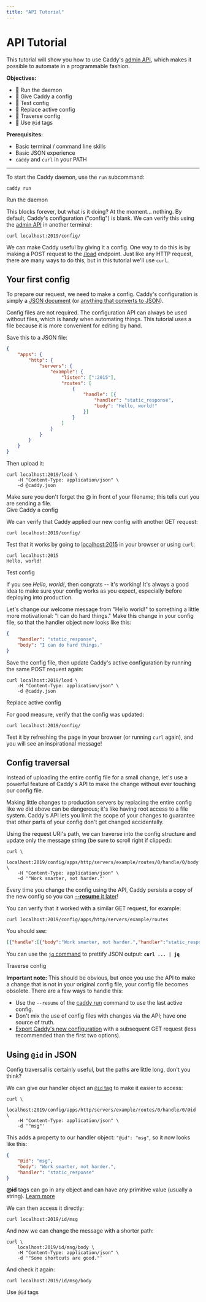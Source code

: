 ```yaml
---
title: "API Tutorial"
---
```


# API Tutorial

This tutorial will show you how to use Caddy's [admin API](/docs/api), which makes it possible to automate in a programmable fashion.

**Objectives:**
- 🔲 Run the daemon
- 🔲 Give Caddy a config
- 🔲 Test config
- 🔲 Replace active config
- 🔲 Traverse config
- 🔲 Use `@id` tags

**Prerequisites:**
- Basic terminal / command line skills
- Basic JSON experience
- `caddy` and `curl` in your PATH

---

To start the Caddy daemon, use the `run` subcommand:

<pre><code class="cmd bash">caddy run</code></pre>

<aside class="complete">Run the daemon</aside>

This blocks forever, but what is it doing? At the moment... nothing. By default, Caddy's configuration ("config") is blank. We can verify this using the [admin API](/docs/api) in another terminal:

<pre><code class="cmd bash">curl localhost:2019/config/</code></pre>

We can make Caddy useful by giving it a config. One way to do this is by making a POST request to the [/load](/docs/api#post-load) endpoint. Just like any HTTP request, there are many ways to do this, but in this tutorial we'll use `curl`.

## Your first config

To prepare our request, we need to make a config. Caddy's configuration is simply a [JSON document](/docs/json/) (or [anything that converts to JSON](/docs/config-adapters)).

<aside class="tip">
	Config files are not required. The configuration API can always be used without files, which is handy when automating things. This tutorial uses a file because it is more convenient for editing by hand.
</aside>

Save this to a JSON file:

```json
{
	"apps": {
		"http": {
			"servers": {
				"example": {
					"listen": [":2015"],
					"routes": [
						{
							"handle": [{
								"handler": "static_response",
								"body": "Hello, world!"
							}]
						}
					]
				}
			}
		}
	}
}
```

Then upload it:

<pre><code class="cmd bash">curl localhost:2019/load \
	-H "Content-Type: application/json" \
	-d @caddy.json
</code></pre>

<aside class="tip">
	Make sure you don't forget the @ in front of your filename; this tells curl you are sending a file.
</aside>

<aside class="complete">Give Caddy a config</aside>

We can verify that Caddy applied our new config with another GET request:

<pre><code class="cmd bash">curl localhost:2019/config/</code></pre>

Test that it works by going to [localhost:2015](http://localhost:2015) in your browser or using `curl`:

<pre><code class="cmd"><span class="bash">curl localhost:2015</span>
Hello, world!</code></pre>

<aside class="complete">Test config</aside>

If you see _Hello, world!_, then congrats -- it's working! It's always a good idea to make sure your config works as you expect, especially before deploying into production.

Let's change our welcome message from "Hello world!" to something a little more motivational: "I can do hard things." Make this change in your config file, so that the handler object now looks like this:

```json
{
	"handler": "static_response",
	"body": "I can do hard things."
}
```

Save the config file, then update Caddy's active configuration by running the same POST request again:

<pre><code class="cmd bash">curl localhost:2019/load \
	-H "Content-Type: application/json" \
	-d @caddy.json
</code></pre>

<aside class="complete">Replace active config</aside>

For good measure, verify that the config was updated:

<pre><code class="cmd bash">curl localhost:2019/config/</code></pre>

Test it by refreshing the page in your browser (or running `curl` again), and you will see an inspirational message!


## Config traversal

Instead of uploading the entire config file for a small change, let's use a powerful feature of Caddy's API to make the change without ever touching our config file.

<aside class="tip">
	Making little changes to production servers by replacing the entire config like we did above can be dangerous; it's like having root access to a file system. Caddy's API lets you limit the scope of your changes to guarantee that other parts of your config don't get changed accidentally.
</aside>

Using the request URI's path, we can traverse into the config structure and update only the message string (be sure to scroll right if clipped):

<pre><code class="cmd bash">curl \
	localhost:2019/config/apps/http/servers/example/routes/0/handle/0/body \
	-H "Content-Type: application/json" \
	-d '"Work smarter, not harder."'
</code></pre>


<aside class="tip">

Every time you change the config using the API, Caddy persists a copy of the new config so you can [**--resume** it later](/docs/command-line#caddy-run)!

</aside>


You can verify that it worked with a similar GET request, for example:

<pre><code class="cmd bash">curl localhost:2019/config/apps/http/servers/example/routes</code></pre>

You should see:

```json
[{"handle":[{"body":"Work smarter, not harder.","handler":"static_response"}]}]
```


<aside class="tip">

You can use the [`jq` command](https://stedolan.github.io/jq/) to prettify JSON output: **`curl ... | jq`**

</aside>


<aside class="complete">Traverse config</aside>

**Important note:** This should be obvious, but once you use the API to make a change that is not in your original config file, your config file becomes obsolete. There are a few ways to handle this:

- Use the `--resume` of the [caddy run](/docs/command-line#caddy-run) command to use the last active config.
- Don't mix the use of config files with changes via the API; have one source of truth.
- [Export Caddy's new configuration](/docs/api#get-configpath) with a subsequent GET request (less recommended than the first two options).



## Using `@id` in JSON

Config traversal is certainly useful, but the paths are little long, don't you think?

We can give our handler object an [`@id` tag](/docs/api#using-id-in-json) to make it easier to access:

<pre><code class="cmd bash">curl \
	localhost:2019/config/apps/http/servers/example/routes/0/handle/0/@id \
	-H "Content-Type: application/json" \
	-d '"msg"'
</code></pre>

This adds a property to our handler object: `"@id": "msg"`, so it now looks like this:

```json
{
	"@id": "msg",
	"body": "Work smarter, not harder.",
	"handler": "static_response"
}
```


<aside class="tip">

**@id** tags can go in any object and can have any primitive value (usually a string). [Learn more](/docs/api#using-id-in-json)

</aside>


We can then access it directly:

<pre><code class="cmd bash">curl localhost:2019/id/msg</code></pre>

And now we can change the message with a shorter path:

<pre><code class="cmd bash">curl \
	localhost:2019/id/msg/body \
	-H "Content-Type: application/json" \
	-d '"Some shortcuts are good."'
</code></pre>

And check it again:

<pre><code class="cmd bash">curl localhost:2019/id/msg/body</code></pre>

<aside class="complete">Use <code>@id</code> tags</aside>


